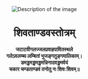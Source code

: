 <div align="center">
  <img src="https://media.licdn.com/dms/image/D4D16AQHsR1VL96G2ew/profile-displaybackgroundimage-shrink_350_1400/0/1699772699852?e=1707955200&v=beta&t=vVbNYBBh_bv3t16lzkbD65S_ngBstpvwh1dlt4WbCEc" alt="Description of the image">
  <h1>शिवताण्डवस्तोत्रम्</h1>
  <p>
    <strong>जटाटवीगलज्जलप्रवाहपावितस्थले</strong><br>
    <strong>गलेऽवलम्ब्य लम्बितां भुजङ्गतुङ्गमालिकाम्।</strong><br>
    <strong>डमड्डमड्डमड्डमन्निनादवड्डमर्वयं</strong><br>
    <strong>चकार चण्डताण्डवं तनोतु नः शिवः शिवम्॥</strong>
  </p>
</div>

